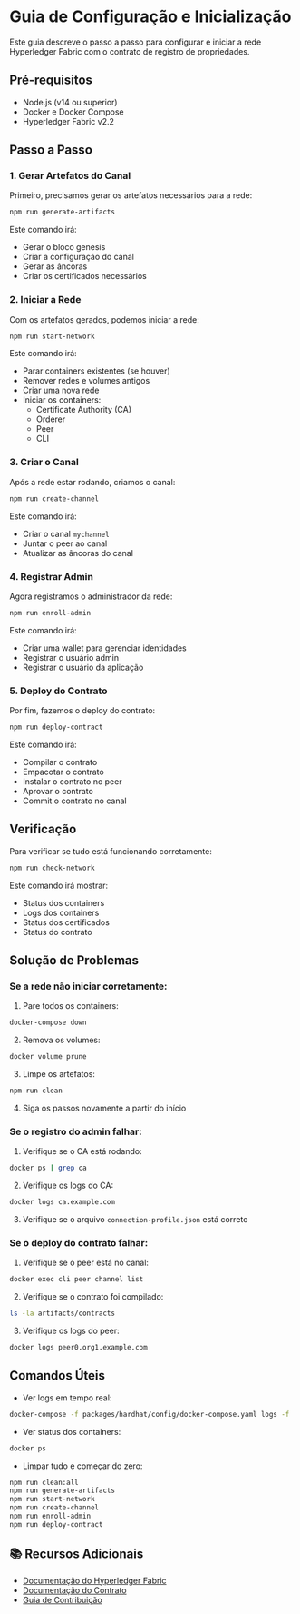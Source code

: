 # Guia de Configuração e Inicialização

Este guia descreve o passo a passo para configurar e iniciar a rede Hyperledger Fabric com o contrato de registro de propriedades.

## Pré-requisitos

- Node.js (v14 ou superior)
- Docker e Docker Compose
- Hyperledger Fabric v2.2

## Passo a Passo

### 1. Gerar Artefatos do Canal

Primeiro, precisamos gerar os artefatos necessários para a rede:

```bash
npm run generate-artifacts
```

Este comando irá:
- Gerar o bloco genesis
- Criar a configuração do canal
- Gerar as âncoras
- Criar os certificados necessários

### 2. Iniciar a Rede

Com os artefatos gerados, podemos iniciar a rede:

```bash
npm run start-network
```

Este comando irá:
- Parar containers existentes (se houver)
- Remover redes e volumes antigos
- Criar uma nova rede
- Iniciar os containers:
  - Certificate Authority (CA)
  - Orderer
  - Peer
  - CLI

### 3. Criar o Canal

Após a rede estar rodando, criamos o canal:

```bash
npm run create-channel
```

Este comando irá:
- Criar o canal `mychannel`
- Juntar o peer ao canal
- Atualizar as âncoras do canal

### 4. Registrar Admin

Agora registramos o administrador da rede:

```bash
npm run enroll-admin
```

Este comando irá:
- Criar uma wallet para gerenciar identidades
- Registrar o usuário admin
- Registrar o usuário da aplicação

### 5. Deploy do Contrato

Por fim, fazemos o deploy do contrato:

```bash
npm run deploy-contract
```

Este comando irá:
- Compilar o contrato
- Empacotar o contrato
- Instalar o contrato no peer
- Aprovar o contrato
- Commit o contrato no canal

## Verificação

Para verificar se tudo está funcionando corretamente:

```bash
npm run check-network
```

Este comando irá mostrar:
- Status dos containers
- Logs dos containers
- Status dos certificados
- Status do contrato

## Solução de Problemas

### Se a rede não iniciar corretamente:

1. Pare todos os containers:
```bash
docker-compose down
```

2. Remova os volumes:
```bash
docker volume prune
```

3. Limpe os artefatos:
```bash
npm run clean
```

4. Siga os passos novamente a partir do início

### Se o registro do admin falhar:

1. Verifique se o CA está rodando:
```bash
docker ps | grep ca
```

2. Verifique os logs do CA:
```bash
docker logs ca.example.com
```

3. Verifique se o arquivo `connection-profile.json` está correto

### Se o deploy do contrato falhar:

1. Verifique se o peer está no canal:
```bash
docker exec cli peer channel list
```

2. Verifique se o contrato foi compilado:
```bash
ls -la artifacts/contracts
```

3. Verifique os logs do peer:
```bash
docker logs peer0.org1.example.com
```

## Comandos Úteis

- Ver logs em tempo real:
```bash
docker-compose -f packages/hardhat/config/docker-compose.yaml logs -f
```

- Ver status dos containers:
```bash
docker ps
```

- Limpar tudo e começar do zero:
```bash
npm run clean:all
npm run generate-artifacts
npm run start-network
npm run create-channel
npm run enroll-admin
npm run deploy-contract
```

## 📚 Recursos Adicionais

- [Documentação do Hyperledger Fabric](https://hyperledger-fabric.readthedocs.io/)
- [Documentação do Contrato](packages/hardhat/docs/PropertyRegistry.md)
- [Guia de Contribuição](CONTRIBUTING.md)